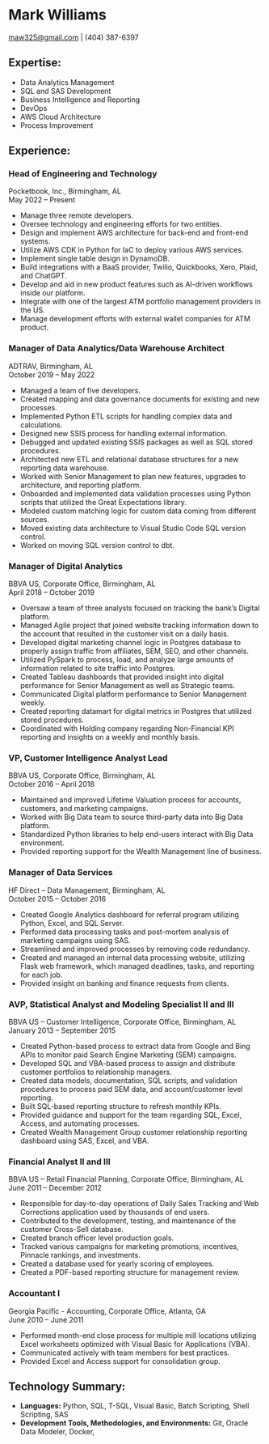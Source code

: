 # Mark Williams
maw325@gmail.com | (404) 387-6397

## Expertise:
- Data Analytics Management
- SQL and SAS Development
- Business Intelligence and Reporting
- DevOps
- AWS Cloud Architecture
- Process Improvement

## Experience:

### Head of Engineering and Technology
Pocketbook, Inc., Birmingham, AL  
May 2022 – Present  

- Manage three remote developers.
- Oversee technology and engineering efforts for two entities.
- Design and implement AWS architecture for back-end and front-end systems.
- Utilize AWS CDK in Python for IaC to deploy various AWS services.
- Implement single table design in DynamoDB.
- Build integrations with a BaaS provider, Twilio, Quickbooks, Xero, Plaid, and ChatGPT.
- Develop and aid in new product features such as AI-driven workflows inside our platform.
- Integrate with one of the largest ATM portfolio management providers in the US.
- Manage development efforts with external wallet companies for ATM product.

### Manager of Data Analytics/Data Warehouse Architect
ADTRAV, Birmingham, AL  
October 2019 – May 2022  

- Managed a team of five developers.
- Created mapping and data governance documents for existing and new processes.
- Implemented Python ETL scripts for handling complex data and calculations.
- Designed new SSIS process for handling external information.
- Debugged and updated existing SSIS packages as well as SQL stored procedures.
- Architected new ETL and relational database structures for a new reporting data warehouse.
- Worked with Senior Management to plan new features, upgrades to architecture, and reporting platform.
- Onboarded and implemented data validation processes using Python scripts that utilized the Great Expectations library.
- Modeled custom matching logic for custom data coming from different sources.
- Moved existing data architecture to Visual Studio Code SQL version control.
- Worked on moving SQL version control to dbt.

### Manager of Digital Analytics
BBVA US, Corporate Office, Birmingham, AL  
April 2018 – October 2019  

- Oversaw a team of three analysts focused on tracking the bank’s Digital platform.
- Managed Agile project that joined website tracking information down to the account that resulted in the customer visit on a daily basis.
- Developed digital marketing channel logic in Postgres database to properly assign traffic from affiliates, SEM, SEO, and other channels.
- Utilized PySpark to process, load, and analyze large amounts of information related to site traffic into Postgres.
- Created Tableau dashboards that provided insight into digital performance for Senior Management as well as Strategic teams.
- Communicated Digital platform performance to Senior Management weekly.
- Created reporting datamart for digital metrics in Postgres that utilized stored procedures.
- Coordinated with Holding company regarding Non-Financial KPI reporting and insights on a weekly and monthly basis.

### VP, Customer Intelligence Analyst Lead
BBVA US, Corporate Office, Birmingham, AL  
October 2016 – April 2018  

- Maintained and improved Lifetime Valuation process for accounts, customers, and marketing campaigns.
- Worked with Big Data team to source third-party data into Big Data platform.
- Standardized Python libraries to help end-users interact with Big Data environment.
- Provided reporting support for the Wealth Management line of business.

### Manager of Data Services
HF Direct – Data Management, Birmingham, AL  
October 2015 – October 2016  

- Created Google Analytics dashboard for referral program utilizing Python, Excel, and SQL Server.
- Performed data processing tasks and post-mortem analysis of marketing campaigns using SAS.
- Streamlined and improved processes by removing code redundancy.
- Created and managed an internal data processing website, utilizing Flask web framework, which managed deadlines, tasks, and reporting for each job.
- Provided insight on banking and finance requests from clients.

### AVP, Statistical Analyst and Modeling Specialist II and III
BBVA US – Customer Intelligence, Corporate Office, Birmingham, AL  
January 2013 – September 2015  

- Created Python-based process to extract data from Google and Bing APIs to monitor paid Search Engine Marketing (SEM) campaigns.
- Developed SQL and VBA-based process to assign and distribute customer portfolios to relationship managers.
- Created data models, documentation, SQL scripts, and validation procedures to process paid SEM data, and account/customer level reporting.
- Built SQL-based reporting structure to refresh monthly KPIs.
- Provided guidance and support for the team regarding SQL, Excel, Access, and automating processes.
- Created Wealth Management Group customer relationship reporting dashboard using SAS, Excel, and VBA.

### Financial Analyst II and III
BBVA US – Retail Financial Planning, Corporate Office, Birmingham, AL  
June 2011 – December 2012  

- Responsible for day-to-day operations of Daily Sales Tracking and Web Corrections application used by thousands of end users.
- Contributed to the development, testing, and maintenance of the customer Cross-Sell database.
- Created branch officer level production goals.
- Tracked various campaigns for marketing promotions, incentives, Pinnacle rankings, and investments.
- Created a database used for yearly scoring of employees.
- Created a PDF-based reporting structure for management review.

### Accountant I
Georgia Pacific - Accounting, Corporate Office, Atlanta, GA  
June 2010 – June 2011  

- Performed month-end close process for multiple mill locations utilizing Excel worksheets optimized with Visual Basic for Applications (VBA).
- Communicated actively with team members for best practices.
- Provided Excel and Access support for consolidation group.

## Technology Summary:  
- **Languages:** Python, SQL, T-SQL, Visual Basic, Batch Scripting, Shell Scripting, SAS  
- **Development Tools, Methodologies, and Environments:** Git, Oracle Data Modeler, Docker,
